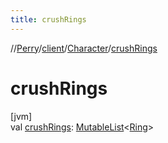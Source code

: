 ```yaml
---
title: crushRings
---
```

//[Perry](../../../index.html)/[client](../index.html)/[Character](index.html)/[crushRings](crush-rings.html)



# crushRings



[jvm]\
val [crushRings](crush-rings.html): [MutableList](https://kotlinlang.org/api/latest/jvm/stdlib/kotlin.collections/-mutable-list/index.html)<[Ring](../-ring/index.html)>




